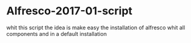 # Alfresco-2017-01-script
whit this script the idea is make easy the installation of alfresco whit all components and in a default installation
